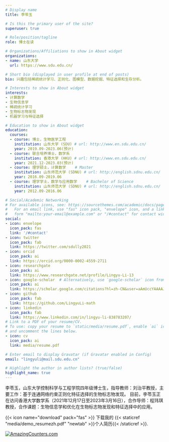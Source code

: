 ```yaml
---
# Display name
title: 李苓玉

# Is this the primary user of the site?
superuser: true

# Role/position/tagline
role: 博士在读

# Organizations/Affiliations to show in About widget
organizations:
- name: 山东大学
  url: https://www.sdu.edu.cn/

# Short bio (displayed in user profile at end of posts)
bio: 兴趣包括稀疏统计学习、正则化、图模型、数据挖掘、特征选择和生存分析。

# Interests to show in About widget
interests:
- 计算数学
- 生物信息学
- 稀疏统计学习
- 生物标志物发现
- 机器学习与特征选择

# Education to show in About widget
education:
  courses:
  - course: 博士，生物医学工程
    institution: 山东大学 (SDU) # url: http://www.en.sdu.edu.cn/
    year: 2019.09-2023.06(预计)
  - course: 联合培养博士，数学系
    institution: 香港大学 (HKU) # url: http://www.en.sdu.edu.cn/
    year: 2021.12-2023.03(预计)
  - course: 理学硕士，计算数学    # Master
    institution: 山东师范大学 (SDNU) # url: http://english.sdnu.edu.cn/
    year: 2016.09-2019.06
  - course: 理学学士，数学与应用数学    # Bachelor of Science 
    institution: 山东师范大学 (SDNU) # url: http://english.sdnu.edu.cn/
    year: 2012.09-2016.06

# Social/Academic Networking
# For available icons, see: https://sourcethemes.com/academic/docs/page-builder/#icons
#   For an email link, use "fas" icon pack, "envelope" icon, and a link in the
#   form "mailto:your-email@example.com" or "/#contact" for contact widget.
social:
- icon: envelope
  icon_pack: fas
  link: '/#contact'
- icon: twitter
  icon_pack: fab
  link: https://twitter.com/sdully2021
- icon: orcid 
  icon_pack: ai
  link: https://orcid.org/0000-0002-4559-2711
- icon: researchgate  
  icon_pack: ai
  link: https://www.researchgate.net/profile/Lingyu-Li-13
- icon: google-scholar  # Alternatively, use `google-scholar` icon from `ai` icon pack
  icon_pack: ai
  link: https://scholar.google.com/citations?hl=zh-CN&user=aAmUccYAAAAJ
- icon: github
  icon_pack: fab
  link: https://github.com/LingyuLi-math
- icon: linkedin
  icon_pack: fab
  link: https://www.linkedin.com/in/lingyu-li-838783207/
# Link to a PDF of your resume/CV.
# To use: copy your resume to `static/media/resume.pdf`, enable `ai` icons in `params.toml`, 
# and uncomment the lines below.
- icon: cv
  icon_pack: ai
  link: media/resume.pdf

# Enter email to display Gravatar (if Gravatar enabled in Config)
email: "lingyuli@mail.sdu.edu.cn"

# Highlight the author in author lists? (true/false)
highlight_name: true
---
```


李苓玉，山东大学控制科学与工程学院四年级博士生，指导教师：刘治平教授，主要工作：基于连通网络约束正则化特征选择的生物标志物发现。
目前，李苓玉正在访问香港大学数学系（2021年12月17日至2023年3月16日），合作导师：程玮琪教授，合作课题：生物信息学和优化在生物标志物发现和特征选择中的应用。


<!-- she is visiting the Department of Mathematics of the University of Hong Kong 
(from 17 December 2021 to 16 December 2022). Lingyu Li will visit the Department of Mathematics of the University of Hong Kong 
and collaborate in research with Prof. Wai-Ki Ching and his group during the period of 
1 November 2021 to 31 October 2022. She will participate in the research discussion focusing on 
bioinformatics and optimization with applications in biomarker discovery and feature selection. -->


{{< icon name="download" pack="fas" >}} 下载我的 {{< staticref "media/demo_resumezh.pdf" "newtab" >}}个人简历{{< /staticref >}}.


<!--Visitor LLY add https://www.amazingcounters.com/code.php?id=3249446 -->
<div align="left"><a href="http://www.amazingcounters.com"><img border="0" src="http://cc.amazingcounters.com/counter.php?i=3249446&c=9748651" alt="AmazingCounters.com"></a></div>


<!--Time LLY add-->
<!DOCTYPE html>
<html>
<head>
    <title>显示年月日周几&动态时间</title>
    <script type="text/javascript">
        function func(){
            var date = new Date();
            var year = date.getFullYear();
            var mon = date.getMonth()+1;
            mon = mon<10?'0'+mon:mon;
            var dat = date.getDate();
            dat = dat<10?'0'+dat:dat;
            var day = date.getDay();
            var arr=['周日','周一','周二','周三','周四','周五','周六'];
            document.getElementById('show').innerHTML= year+'年'+mon+'月'+dat+'日'+arr[day];
        }
        function showTime(){
            var date = new Date();
            var hour = date.getHours();
            hour = hour<10?'0'+hour:hour;
            var min = date.getMinutes();
            min = min<10?'0'+min:min;
            var sec = date.getSeconds();
            sec = sec<10?'0'+sec:sec;
            document.getElementById('time').innerHTML=hour+':'+min+':'+sec;
        }
        window.setInterval(showTime,1000);
    </script>
</head>
<body onload="func()">
<div id="show"></div>
<div id="time"></div>
</body>
</html>
